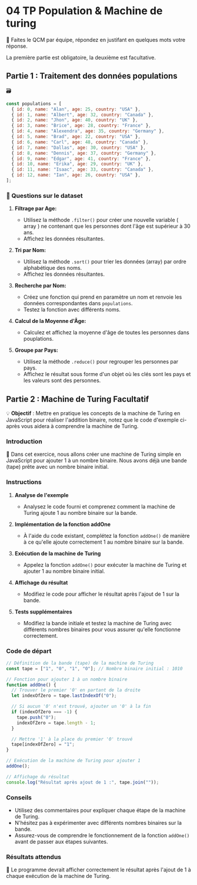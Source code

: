 # 04 TP Population & Machine de turing

:rocket: Faites le QCM par équipe, répondez en justifant en quelques mots votre réponse.

La première partie est obligatoire, la deuxième est facultative.

## Partie 1 : Traitement des données populations

:card_file_box:

```js
const populations = [
  { id: 0, name: "Alan", age: 25, country: "USA" },
  { id: 1, name: "Albert", age: 32, country: "Canada" },
  { id: 2, name: "Jhon", age: 40, country: "UK" },
  { id: 3, name: "Brice", age: 28, country: "France" },
  { id: 4, name: "Alexendra", age: 35, country: "Germany" },
  { id: 5, name: "Brad", age: 22, country: "USA" },
  { id: 6, name: "Carl", age: 48, country: "Canada" },
  { id: 7, name: "Dallas", age: 30, country: "USA" },
  { id: 8, name: "Dennis", age: 37, country: "Germany" },
  { id: 9, name: "Edgar", age: 41, country: "France" },
  { id: 10, name: "Erika", age: 29, country: "UK" },
  { id: 11, name: "Isaac", age: 33, country: "Canada" },
  { id: 12, name: "Ian", age: 26, country: "USA" },
];
```

### :rocket: Questions sur le dataset

1. **Filtrage par Age:**
   - Utilisez la méthode `.filter()` pour créer une nouvelle variable ( array ) ne contenant que les personnes dont l'âge est supérieur à 30 ans.
   - Affichez les données résultantes.

2. **Tri par Nom:**
   - Utilisez la méthode `.sort()` pour trier les données (array) par ordre alphabétique des noms.
   - Affichez les données résultantes.

3. **Recherche par Nom:**
   - Créez une fonction qui prend en paramètre un nom et renvoie les données correspondantes dans `populations`.
   - Testez la fonction avec différents noms.

4. **Calcul de la Moyenne d'Âge:**
   - Calculez et affichez la moyenne d'âge de toutes les personnes dans pouplations.

5. **Groupe par Pays:**
   - Utilisez la méthode `.reduce()` pour regrouper les personnes par pays.
   - Affichez le résultat sous forme d'un objet où les clés sont les pays et les valeurs sont des personnes.

## Partie 2 : Machine de Turing Facultatif 


:bulb: **Objectif** : Mettre en pratique les concepts de la machine de Turing en JavaScript pour réaliser l'addition binaire, notez que le code d'exemple ci-après vous aidera à comprendre la machine de Turing.

### Introduction

:rocket: Dans cet exercice, nous allons créer une machine de Turing simple en JavaScript pour ajouter 1 à un nombre binaire. Nous avons déjà une bande (tape) prête avec un nombre binaire initial.

### Instructions

1. **Analyse de l'exemple**

   - Analysez le code fourni et comprenez comment la machine de Turing ajoute 1 au nombre binaire sur la bande.

2. **Implémentation de la fonction addOne**

   - À l'aide du code existant, complétez la fonction `addOne()` de manière à ce qu'elle ajoute correctement 1 au nombre binaire sur la bande.

3. **Exécution de la machine de Turing**

   - Appelez la fonction `addOne()` pour exécuter la machine de Turing et ajouter 1 au nombre binaire initial.

4. **Affichage du résultat**

   - Modifiez le code pour afficher le résultat après l'ajout de 1 sur la bande.

5. **Tests supplémentaires**

   - Modifiez la bande initiale et testez la machine de Turing avec différents nombres binaires pour vous assurer qu'elle fonctionne correctement.

### Code de départ

```js
// Définition de la bande (tape) de la machine de Turing
const tape = ["1", "0", "1", "0"]; // Nombre binaire initial : 1010

// Fonction pour ajouter 1 à un nombre binaire
function addOne() {
  // Trouver le premier '0' en partant de la droite
  let indexOfZero = tape.lastIndexOf("0");

  // Si aucun '0' n'est trouvé, ajouter un '0' à la fin
  if (indexOfZero === -1) {
    tape.push("0");
    indexOfZero = tape.length - 1;
  }

  // Mettre '1' à la place du premier '0' trouvé
  tape[indexOfZero] = "1";
}

// Exécution de la machine de Turing pour ajouter 1
addOne();

// Affichage du résultat
console.log("Résultat après ajout de 1 :", tape.join(""));
```

### Conseils

- Utilisez des commentaires pour expliquer chaque étape de la machine de Turing.
- N'hésitez pas à expérimenter avec différents nombres binaires sur la bande.
- Assurez-vous de comprendre le fonctionnement de la fonction `addOne()` avant de passer aux étapes suivantes.

### Résultats attendus

:pill: Le programme devrait afficher correctement le résultat après l'ajout de 1 à chaque exécution de la machine de Turing.
